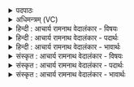 <details><summary>पदपाठः</summary>

आ꣢। त्वा꣣। र꣡थ꣢꣯म्। य꣡था꣢꣯। ऊ꣣त꣡ये꣢। सु꣣म्ना꣡य꣢। व꣣र्तयामसि। तुविकूर्मि꣢म्। तु꣣वि। कूर्मि꣢म्। ऋ꣣तीष꣡ह꣢म्। ऋति। स꣣हम्। इ꣡न्द्र꣢꣯म्। श꣣विष्ठ। स꣡त्प꣢꣯तिम्। सत्। प꣣तिम्। १७७१।
</details>

<details><summary>अधिमन्त्रम् (VC)</summary>

- इन्द्रः
- प्रियमेध आङ्गिरसः
- अनुष्टुप्
- गान्धारः
</details>

<details><summary>हिन्दी : आचार्य रामनाथ वेदालंकार - विषयः</summary>

प्रथम ऋचा पूर्वाचिक में ३५४ क्रमाङ्क पर परमात्मा और राजा को सम्बोधित की गयी थी। यहाँ परमात्मा और जीवात्मा को सम्बोधन करते हैं।
</details>

<details><summary>हिन्दी : आचार्य रामनाथ वेदालंकार - पदार्थः</summary>

पदार्थान्वयभाषाः -  हे (शविष्ठ) बलिष्ठ परमेश्वर वा जीवात्मन् ! (तुविकूर्मिम्) बहुत-से कर्मों के कर्ता, (ऋतीषहम्) आक्रामक शत्रु-सेनाओं को पराजित करनेवाले, (सत्पतिम्) सज्जनों के पालनकर्ता (इन्द्रं त्वा) सत्य, अहिंसा आदि ऐश्वर्यों से युक्त, विघ्नों को दूर करने में समर्थ आप परमेश्वर वा जीवात्मा को, हम (ऊतये) रक्षा के लिए और (सुम्नाय) सुख के लिए (आवर्तयामसि) अपनी ओर प्रवृत्त करते हैं, (यथा) जिस प्रकार (रथम्) रथ को प्रवृत्त किया जाता है ॥१॥ यहाँ उपमालङ्कार है ॥१॥
</details>

<details><summary>हिन्दी : आचार्य रामनाथ वेदालंकार - भावार्थः</summary>

भावार्थभाषाः -  मनुष्य यदि परमेश्वर की उपासना करे और उसका आत्मा यदि जागरूक तथा सक्रिय हो जाए,तो वह महान् उत्कर्ष और मोक्ष को भी प्राप्त कर सकता है ॥१॥
</details>

<details><summary>संस्कृत : आचार्य रामनाथ वेदालंकार - विषयः</summary>

तत्र प्रथमा ऋक् पूर्वार्चिके ३५४ क्रमाङ्के परमात्मानं राजानं च सम्बोधिता। अत्र परमात्मा जीवात्मा च सम्बोध्यते।
</details>

<details><summary>संस्कृत : आचार्य रामनाथ वेदालंकार - पदार्थः</summary>

पदार्थान्वयभाषाः -  हे (शविष्ठ) बलवत्तम परमेश जीवात्मन् वा ! (तुविकूर्मिम्) बहूनां कर्मणां कर्तारम्, (ऋतीषहम्) ऋतीः आक्रान्त्रीः शत्रुसेनाः (सहते) पराभवति यस्तम्, (सत्पतिम्) सतां पालकम् (इन्द्रम् त्वा) सत्याहिंसाद्यैश्वर्यवन्तं विघ्नविदारणसमर्थं परमेशं जीवात्मानं च त्वाम् (ऊतये) रक्षायै (सुम्नाय) सुखाय च, वयम् (आ वर्तयामसि) अस्मदभिमुखं प्रवर्तयामः। कथमिव ? (यथा) येन प्रकारेण (रथम्) शकटं कश्चित् प्रवर्तयति ॥१॥ अत्रोपमालङ्कारः ॥१॥
</details>

<details><summary>संस्कृत : आचार्य रामनाथ वेदालंकार - भावार्थः</summary>

भावार्थभाषाः -  मनुष्यो यदि परमेश्वरमुपासीत तस्यात्मा च यदि जागरूकः सक्रियश्च जायेत तदा स महान्तमुत्कर्षं निःश्रेयसं चापि प्राप्तुं शक्नुयात् ॥१॥
</details>